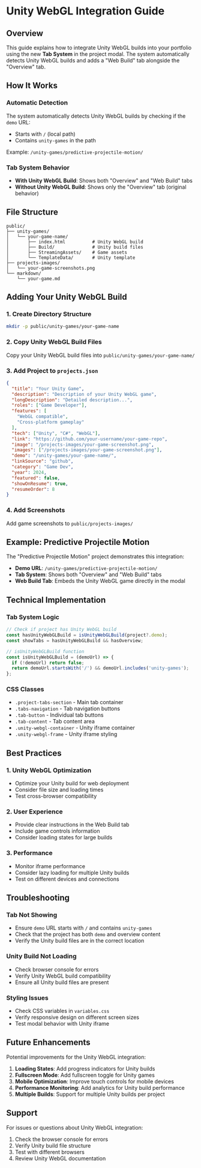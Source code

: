 # Unity WebGL Integration Guide

## Overview

This guide explains how to integrate Unity WebGL builds into your portfolio using the new **Tab System** in the project modal. The system automatically detects Unity WebGL builds and adds a "Web Build" tab alongside the "Overview" tab.

## How It Works

### Automatic Detection
The system automatically detects Unity WebGL builds by checking if the `demo` URL:
- Starts with `/` (local path)
- Contains `unity-games` in the path

Example: `/unity-games/predictive-projectile-motion/`

### Tab System Behavior
- **With Unity WebGL Build**: Shows both "Overview" and "Web Build" tabs
- **Without Unity WebGL Build**: Shows only the "Overview" tab (original behavior)

## File Structure

```
public/
├── unity-games/
│   └── your-game-name/
│       ├── index.html          # Unity WebGL build
│       ├── Build/              # Unity build files
│       ├── StreamingAssets/    # Game assets
│       └── TemplateData/       # Unity template
├── projects-images/
│   └── your-game-screenshots.png
└── markdown/
    └── your-game.md
```

## Adding Your Unity WebGL Build

### 1. Create Directory Structure
```bash
mkdir -p public/unity-games/your-game-name
```

### 2. Copy Unity WebGL Build Files
Copy your Unity WebGL build files into `public/unity-games/your-game-name/`

### 3. Add Project to `projects.json`
```json
{
  "title": "Your Unity Game",
  "description": "Description of your Unity WebGL game",
  "longDescription": "Detailed description...",
  "roles": ["Game Developer"],
  "features": [
    "WebGL compatible",
    "Cross-platform gameplay"
  ],
  "tech": ["Unity", "C#", "WebGL"],
  "link": "https://github.com/your-username/your-game-repo",
  "image": "/projects-images/your-game-screenshot.png",
  "images": ["/projects-images/your-game-screenshot.png"],
  "demo": "/unity-games/your-game-name/",
  "linkSource": "github",
  "category": "Game Dev",
  "year": 2024,
  "featured": false,
  "showOnResume": true,
  "resumeOrder": 8
}
```

### 4. Add Screenshots
Add game screenshots to `public/projects-images/`

## Example: Predictive Projectile Motion

The "Predictive Projectile Motion" project demonstrates this integration:

- **Demo URL**: `/unity-games/predictive-projectile-motion/`
- **Tab System**: Shows both "Overview" and "Web Build" tabs
- **Web Build Tab**: Embeds the Unity WebGL game directly in the modal

## Technical Implementation

### Tab System Logic
```javascript
// Check if project has Unity WebGL build
const hasUnityWebGLBuild = isUnityWebGLBuild(project?.demo);
const showTabs = hasUnityWebGLBuild && hasOverview;

// isUnityWebGLBuild function
const isUnityWebGLBuild = (demoUrl) => {
  if (!demoUrl) return false;
  return demoUrl.startsWith('/') && demoUrl.includes('unity-games');
};
```

### CSS Classes
- `.project-tabs-section` - Main tab container
- `.tabs-navigation` - Tab navigation buttons
- `.tab-button` - Individual tab buttons
- `.tab-content` - Tab content area
- `.unity-webgl-container` - Unity iframe container
- `.unity-webgl-frame` - Unity iframe styling

## Best Practices

### 1. Unity WebGL Optimization
- Optimize your Unity build for web deployment
- Consider file size and loading times
- Test cross-browser compatibility

### 2. User Experience
- Provide clear instructions in the Web Build tab
- Include game controls information
- Consider loading states for large builds

### 3. Performance
- Monitor iframe performance
- Consider lazy loading for multiple Unity builds
- Test on different devices and connections

## Troubleshooting

### Tab Not Showing
- Ensure `demo` URL starts with `/` and contains `unity-games`
- Check that the project has both `demo` and overview content
- Verify the Unity build files are in the correct location

### Unity Build Not Loading
- Check browser console for errors
- Verify Unity WebGL build compatibility
- Ensure all Unity build files are present

### Styling Issues
- Check CSS variables in `variables.css`
- Verify responsive design on different screen sizes
- Test modal behavior with Unity iframe

## Future Enhancements

Potential improvements for the Unity WebGL integration:

1. **Loading States**: Add progress indicators for Unity builds
2. **Fullscreen Mode**: Add fullscreen toggle for Unity games
3. **Mobile Optimization**: Improve touch controls for mobile devices
4. **Performance Monitoring**: Add analytics for Unity build performance
5. **Multiple Builds**: Support for multiple Unity builds per project

## Support

For issues or questions about Unity WebGL integration:
1. Check the browser console for errors
2. Verify Unity build file structure
3. Test with different browsers
4. Review Unity WebGL documentation
